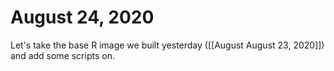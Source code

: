 # August 24, 2020

Let's take the base R image we built yesterday ([[August August 23, 2020]]) and add some scripts on.